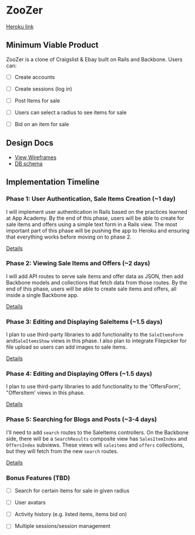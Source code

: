 # ZooZer

[Heroku link][heroku]

[heroku]: http://www.zoozer.io

## Minimum Viable Product
ZooZer is a clone of Craigslist & Ebay built on Rails and Backbone. Users can:

<!-- This is a Markdown checklist. Use it to keep track of your progress! -->

- [ ] Create accounts
- [ ] Create sessions (log in)
- [ ] Post Items for sale
- [ ] Users can select a radius to see items for sale
- [ ] Bid on an item for sale


## Design Docs
* [View Wireframes][views]
* [DB schema][schema]

[views]: ./docs/views.md
[schema]: ./docs/schema.md

## Implementation Timeline

### Phase 1: User Authentication, Sale Items Creation (~1 day)
I will implement user authentication in Rails based on the practices learned at
App Academy. By the end of this phase, users will be able to create for sale items and offers using a simple text form in a Rails view. The most important part of this phase will be pushing the app to Heroku and ensuring that everything works before moving on
to phase 2.

[Details][phase-one]

### Phase 2: Viewing Sale Items and Offers (~2 days)
I will add API routes to serve sale items and offer data as JSON, then add Backbone
models and collections that fetch data from those routes. By the end of this
phase, users will be able to create sale items and offers, all
inside a single Backbone app.

[Details][phase-two]

### Phase 3: Editing and Displaying SaleItems (~1.5 days)
I plan to use third-party libraries to add functionality to the `SaleItemsForm` and`SaleItemsShow` views in this phase.  I also plan to integrate Filepicker for file upload so users can add images to sale items.

[Details][phase-three]

### Phase 4: Editing and Displaying Offers (~1.5 days)
I plan to use third-party libraries to add functionality to the 'OffersForm', "OffersItem' views in this phase.

[Details][phase-four]

### Phase 5: Searching for Blogs and Posts (~3-4 days)
I'll need to add `search` routes to the SaleItems controllers. On the
Backbone side, there will be a `SearchResults` composite view has `SalesItemIndex`
and `OffersIndex` subviews. These views will `saleitems` and `offers`
collections, but they will fetch from the new `search` routes.

[Details][phase-five]

### Bonus Features (TBD)
- [ ] Search for certain items for sale in given radius
- [ ] User avatars
- [ ] Activity history (e.g. listed items, items bid on)
- [ ] Multiple sessions/session management


[phase-one]: ./docs/phases/phase1.md
[phase-two]: ./docs/phases/phase2.md
[phase-three]: ./docs/phases/phase3.md
[phase-four]: ./docs/phases/phase4.md
[phase-five]: ./docs/phases/phase5.md
